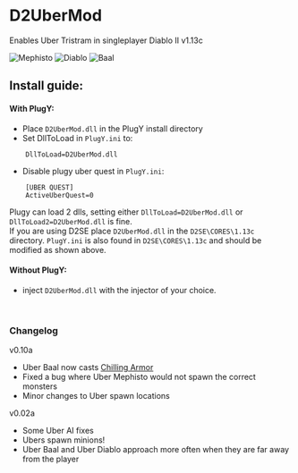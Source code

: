 # D2UberMod
Enables Uber Tristram in singleplayer Diablo II v1.13c

![Mephisto](https://user-images.githubusercontent.com/71973715/97115205-26007300-16fe-11eb-9755-0f8fa927b03b.jpg)
![Diablo](https://user-images.githubusercontent.com/71973715/97115204-200a9200-16fe-11eb-9b5e-21cc0c1ab250.png)
![Baal](https://user-images.githubusercontent.com/71973715/97115213-2e58ae00-16fe-11eb-8b45-cd860e849bdb.jpg)

## Install guide:
#### With PlugY:
- Place `D2UberMod.dll` in the PlugY install directory
- Set DllToLoad in `PlugY.ini` to:
```
    DllToLoad=D2UberMod.dll
```
- Disable plugy uber quest in `PlugY.ini`:  
```
    [UBER QUEST]
    ActiveUberQuest=0
```

Plugy can load 2 dlls, setting either `DllToLoad=D2UberMod.dll` or `DllToLoad2=D2UberMod.dll` is fine. <br/>
If you are using D2SE place `D2UberMod.dll` in the `D2SE\CORES\1.13c` directory. `PlugY.ini` is also found in `D2SE\CORES\1.13c` and should be modified as shown above.

		
#### Without PlugY:
- inject `D2UberMod.dll` with the injector of your choice.

<br/>

### Changelog
v0.10a
- Uber Baal now casts [Chilling Armor](http://classic.battle.net/diablo2exp/monsters/act5-uberbaal.shtml)
- Fixed a bug where Uber Mephisto would not spawn the correct monsters
- Minor changes to Uber spawn locations

v0.02a
- Some Uber AI fixes
- Ubers spawn minions!
- Uber Baal and Uber Diablo approach more often when they are far away from the player
	
